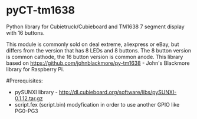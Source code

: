 # pyCT-tm1638

Python library for Cubietruck/Cubieboard and TM1638 7 segment display with 16 buttons.

This module is commonly sold on deal extreme, aliexpress or eBay, but differs from the version that has 8 LEDs and 8 buttons. The 8 button version is common cathode, the 16 button version is common anode. This library based on https://github.com/johnblackmore/py-tm1638 - John's Blackmore library for Raspberry Pi.

#Prerequisites:
- pySUNXI library - http://dl.cubieboard.org/software/libs/pySUNXI-0.1.12.tar.gz
- script.fex (script.bin) modyfication in order to use another GPIO like PG0-PG3

